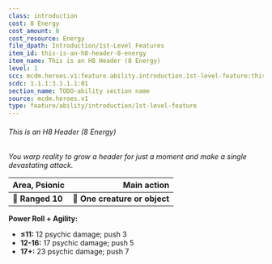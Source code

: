 ```yaml
---
class: introduction
cost: 8 Energy
cost_amount: 8
cost_resource: Energy
file_dpath: Introduction/1st-Level Features
item_id: this-is-an-h8-header-8-energy
item_name: This is an H8 Header (8 Energy)
level: 1
scc: mcdm.heroes.v1:feature.ability.introduction.1st-level-feature:this-is-an-h8-header-8-energy
scdc: 1.1.1:3.1.1.1:01
section_name: TODO-ability section name
source: mcdm.heroes.v1
type: feature/ability/introduction/1st-level-feature
---
```


###### This is an H8 Header (8 Energy)

*You warp reality to grow a header for just a moment and make a single devastating attack.*

| **Area, Psionic** |               **Main action** |
| :---------------- | ----------------------------: |
| **📏 Ranged 10**  | **🎯 One creature or object** |

**Power Roll + Agility:**

- **≤11:** 12 psychic damage; push 3
- **12-16:** 17 psychic damage; push 5
- **17+:** 23 psychic damage; push 7
